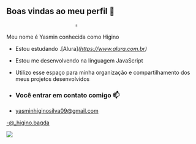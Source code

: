 ## Boas vindas ao meu perfil 👅
                             ✌️

Meu nome é Yasmin conhecida como Higino

- Estou estudando .[Alura]_(https://www.alura.com.br)_

- Estou me desenvolvendo na linguagem JavaScript

- Utilizo esse espaço para minha organização e compartilhamento dos meus projetos desenvolvidos

- ### Você entrar em contato comigo 📫

- yasminhiginosilva09@gmail.com

-@_higino.bagda

![](https://media1.tenor.com/m/l0muoY71-zQAAAAC/minion-but.gif
)


